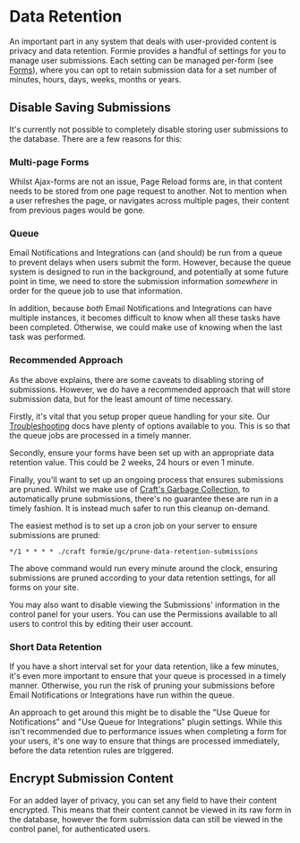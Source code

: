 # Data Retention
An important part in any system that deals with user-provided content is privacy and data retention. Formie provides a handful of settings for you to manage user submissions. Each setting can be managed per-form (see [Forms](docs:feature-tour/forms)), where you can opt to retain submission data for a set number of minutes, hours, days, weeks, months or years.

## Disable Saving Submissions
It's currently not possible to completely disable storing user submissions to the database. There are a few reasons for this:

### Multi-page Forms
Whilst Ajax-forms are not an issue, Page Reload forms are, in that content needs to be stored from one page request to another. Not to mention when a user refreshes the page, or navigates across multiple pages, their content from previous pages would be gone.

### Queue
Email Notifications and Integrations can (and should) be run from a queue to prevent delays when users submit the form. However, because the queue system is designed to run in the background, and potentially at some future point in time, we need to store the submission information _somewhere_ in order for the queue job to use that information.

In addition, because _both_ Email Notifications and Integrations can have multiple instances, it becomes difficult to know when all these tasks have been completed. Otherwise, we could make use of knowing when the last task was performed.

### Recommended Approach
As the above explains, there are some caveats to disabling storing of submissions. However, we do have a recommended approach that will store submission data, but for the least amount of time necessary.

Firstly, it's vital that you setup proper queue handling for your site. Our [Troubleshooting](docs:get-started/troubleshooting) docs have plenty of options available to you. This is so that the queue jobs are processed in a timely manner.

Secondly, ensure your forms have been set up with an appropriate data retention value. This could be 2 weeks, 24 hours or even 1 minute.

Finally, you'll want to set up an ongoing process that ensures submissions are pruned. Whilst we make use of [Craft's Garbage Collection](https://craftcms.com/docs/3.x/gc.html), to automatically prune submissions, there's no guarantee these are run in a timely fashion. It is instead much safer to run this cleanup on-demand.

The easiest method is to set up a cron job on your server to ensure submissions are pruned:

```shell
*/1 * * * * ./craft formie/gc/prune-data-retention-submissions
```

The above command would run every minute around the clock, ensuring submissions are pruned according to your data retention settings, for all forms on your site.

You may also want to disable viewing the Submissions' information in the control panel for your users. You can use the Permissions available to all users to control this by editing their user account.

### Short Data Retention
If you have a short interval set for your data retention, like a few minutes, it's even more important to ensure that your queue is processed in a timely manner. Otherwise, you run the risk of pruning your submissions before Email Notifications or Integrations have run within the queue.

An approach to get around this might be to disable the "Use Queue for Notifications" and "Use Queue for Integrations" plugin settings. While this isn't recommended due to performance issues when completing a form for your users, it's one way to ensure that things are processed immediately, before the data retention rules are triggered.

## Encrypt Submission Content
For an added layer of privacy, you can set any field to have their content encrypted. This means that their content cannot be viewed in its raw form in the database, however the form submission data can still be viewed in the control panel, for authenticated users.
